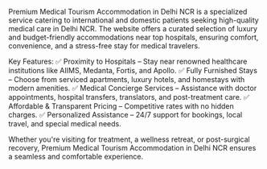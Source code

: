 Premium Medical Tourism Accommodation in Delhi NCR is a specialized service catering to international and domestic patients seeking high-quality medical care in Delhi NCR. The website offers a curated selection of luxury and budget-friendly accommodations near top hospitals, ensuring comfort, convenience, and a stress-free stay for medical travelers.

Key Features:
✅ Proximity to Hospitals – Stay near renowned healthcare institutions like AIIMS, Medanta, Fortis, and Apollo.
✅ Fully Furnished Stays – Choose from serviced apartments, luxury hotels, and homestays with modern amenities.
✅ Medical Concierge Services – Assistance with doctor appointments, hospital transfers, translators, and post-treatment care.
✅ Affordable & Transparent Pricing – Competitive rates with no hidden charges.
✅ Personalized Assistance – 24/7 support for bookings, local travel, and special medical needs.

Whether you're visiting for treatment, a wellness retreat, or post-surgical recovery, Premium Medical Tourism Accommodation in Delhi NCR ensures a seamless and comfortable experience.
